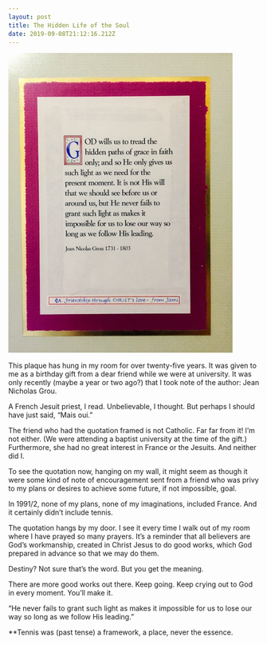 ```yaml
---
layout: post
title: The Hidden Life of the Soul
date: 2019-09-08T21:12:16.212Z
---
```

![](/assets/uploads/a799a1e6-b69e-4317-b6cc-ee185ca9aedb.jpeg)

This plaque has hung in my room for over twenty-five years. It was given to me as a birthday gift from a dear friend while we were at university. It was only recently (maybe a year or two ago?) that I took note of the author: Jean Nicholas Grou.

A French Jesuit priest, I read.
Unbelievable, I thought.
But perhaps I should have just said, “Mais oui.”

The friend who had the quotation framed is not Catholic. Far far from it! I’m not either. (We were attending a baptist university at the time of the gift.) Furthermore, she had no great interest in France or the Jesuits. And neither did I.

To see the quotation now, hanging on my wall, it might seem as though it were some kind of note of encouragement sent from a friend who was privy to my plans or desires to achieve some future, if not impossible, goal.

In 1991/2, none of my plans, none of my imaginations, included France. And it certainly didn’t include tennis.

The quotation hangs by my door. I see it every time I walk out of my room where I have prayed so many prayers. It’s a reminder that all believers are God’s workmanship, created in Christ Jesus to do good works, which God prepared in advance so that we may do them.

Destiny? Not sure that’s the word. But you get the meaning. 

There are more good works out there. Keep going. Keep crying out to God in every moment. You’ll make it.

“He never fails to grant such light as makes it impossible for us to lose our way so long as we follow His leading.”

\*\*Tennis was (past tense) a framework, a place, never the essence.

